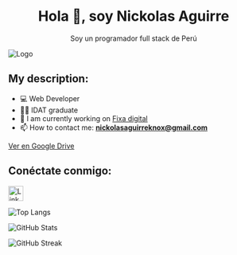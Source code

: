 <div align="center">

# Hola 👋, soy Nickolas Aguirre

Soy un programador full stack de Perú

</div>

![Logo](https://i.ibb.co/9bnHHfZ/Logo-1.png)

## My description:

- 💻 Web Developer
- 👨‍🎓 IDAT graduate
- 🔭 I am currently working on [Fixa digital](https://fixa.digital/)
- 📫 How to contact me: **nickolasaguirreknox@gmail.com**

[Ver en Google Drive](https://drive.google.com/file/d/1MwVlWPqIE4ffPkTYwjuaaW1vgJ6MRsOC/view)

## Conéctate conmigo:

<a href="https://linkedin.com/in/nickolas-aguirre-biminchumo"><img  alt="LinkedIn" width="30px" src="https://raw.githubusercontent.com/peterthehan/peterthehan/master/assets/linkedin.svg" /></a>

![Top Langs](https://github-readme-stats.vercel.app/api/top-langs?username=nickolasaguirre&show_icons=true&locale=en&layout=compact)

![GitHub Stats](https://github-readme-stats.vercel.app/api?username=nickolasaguirre&show_icons=true&locale=en)

![GitHub Streak](https://github-readme-streak-stats.herokuapp.com/?user=nickolasaguirre)
